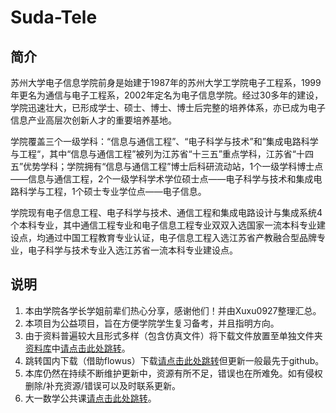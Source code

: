 # Suda-Tele

## 简介

苏州大学电子信息学院前身是始建于1987年的苏州大学工学院电子工程系，1999年更名为通信与电子工程系，2002年定名为电子信息学院。经过30多年的建设，学院迅速壮大，已形成学士、硕士、博士、博士后完整的培养体系，亦已成为电子信息产业高层次创新人才的重要培养基地。

学院覆盖三个一级学科：“信息与通信工程”、“电子科学与技术”和”集成电路科学与工程“，其中“信息与通信工程”被列为江苏省“十三五”重点学科，江苏省“十四五”优势学科；学院拥有“信息与通信工程”博士后科研流动站，1个一级学科博士点——信息与通信工程，2个一级学科学术学位硕士点——电子科学与技术和集成电路科学与工程，1个硕士专业学位点——电子信息。

学院现有电子信息工程、电子科学与技术、通信工程和集成电路设计与集成系统4个本科专业，其中通信工程专业和电子信息工程专业双双入选国家一流本科专业建设点，均通过中国工程教育专业认证，电子信息工程入选江苏省产教融合型品牌专业，电子科学与技术专业入选江苏省一流本科专业建设点。

## 说明

1. 本由学院各学长学姐前辈们热心分享，感谢他们！并由Xuxu0927整理汇总。
2. 本项目为公益项目，旨在方便学院学生复习备考，并且指明方向。
3. 由于资料普遍较大且形式多样（包含仿真文件）将下载文件放置至单独文件夹<u>资料库</u>中[请点击此处跳转](https://github.com/Xuxu0927/Suda-Tele)。
4. 跳转国内下载（借助flowus）下载[请点击此处跳转](https://flowus.cn/xuhu/share/7b2777c4-5670-4a6a-91ed-98e33d41b826?code=JHATBC)但更新一般最先于github。
5. 本库仍然在持续不断维护更新中，资源有所不足，错误也在所难免。如有侵权删除/补充资源/错误可以及时联系更新。
6. 大一数学公共课[请点击此处跳转](https://flowus.cn/xuhu/share/b4232b76-834b-43b5-8312-af816ded7428?code=JHATBC)。









